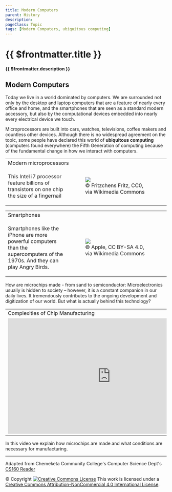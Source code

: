 ```yaml
---
title: Modern Computers
parent: History
description: 
pageClass: Topic
tags: [Modern Computers, ubiquitous computing]
---
```


# {{ $frontmatter.title }}
**{{ $frontmatter.description }}**

## Modern Computers

Today we live in a world dominated by computers. We are surrounded not only by the desktop and laptop computers that are a feature of nearly every office and home, and the smartphones that are seen as a standard modern accessory, but also by the computational devices embedded into nearly every electrical device we touch. 

Microprocessors are built into cars, watches, televisions, coffee makers and countless other devices. Although there is no widespread agreement on the topic, some people have declared this world of **ubiquitous computing** (computers found everywhere) the Fifth Generation of computing because of the fundamental change in how we interact with computers.

<table>
  <tr>
    <td colspan="2">Modern microprocessors</td>
  </tr>

  <tr>
  <td style="width:40%">
    <p> This Intel i7 processor feature billions of transistors on one chip the size of a fingernail</p>
  </td>
    <td style="width:60%">
    <figure>
      <img src="https://upload.wikimedia.org/wikipedia/commons/7/70/Intel%4014nm%40%40Skylake%40Skylake-X%28LCC%29%40i7-7820X%40SR3L5_DSC09728_%2839868601861%29.jpg" /> 
      <figcaption> &copy; Fritzchens Fritz, CC0, via Wikimedia
Commons </figcaption>
      </figure>
    </td>
  </tr>
</table>

<table>
  <tr>
    <td colspan="2">Smartphones</td>
  </tr>

  <tr>
  <td style="width:40%">
    <p> Smartphones like the iPhone are more powerful computers than the supercomputers of the 1970s. And they can play Angry Birds.</p>
  </td>
    <td style="width:60%">
    <figure>
      <img src="https://upload.wikimedia.org/wikipedia/commons/8/87/IPhone_4s_white_front%2C_back_and_side.jpg" /> 
      <figcaption> &copy; Apple, CC BY-SA 4.0, via Wikimedia
Commons </figcaption>
      </figure>
    </td>
  </tr>
</table>


How are microchips made - from sand to semiconductor: Microelectronics usually is hidden to society – however, it is a constant companion in our daily lives. It tremendously contributes to the ongoing development and digitization of our world. But what is actually behind this technology?



<table>
  <tr>
    <td >Complexities of Chip Manufacturing</td>
  </tr>

  <tr>
  <td style="width:100%">
    <iframe width="640" height="360" src="https://www.youtube.com/embed/bor0qLifjz4" title="YouTube video player" frameborder="0" allow="accelerometer; autoplay; clipboard-write; encrypted-media; gyroscope; picture-in-picture" allowfullscreen></iframe>
  </td>
  </tr>
</table>
In this video we explain how microchips are made and what conditions are necessary for manufacturing.

<hr>

Adapted from Chemeketa Community College's Computer Science Dept's [CS160 Reader](https://computerscience.chemeketa.edu/cs160Reader/index.html) 

&copy; Copyright <a rel="license" href="http://creativecommons.org/licenses/by-nc-sa/4.0/"><img alt="Creative Commons License" style="border-width:0" src="https://i.creativecommons.org/l/by-nc-sa/4.0/88x31.png" /></a> This work is licensed under a <a rel="license" href="http://creativecommons.org/licenses/by-nc-sa/4.0/">Creative Commons Attribution-NonCommercial 4.0 International License</a>.
